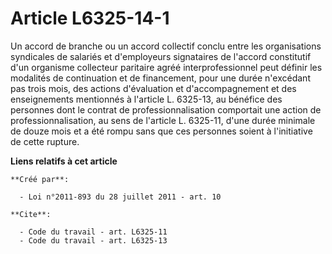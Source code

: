 # Article L6325-14-1

Un accord de branche ou un accord collectif conclu entre les organisations syndicales de salariés et d'employeurs signataires
de l'accord constitutif d'un organisme collecteur paritaire agréé interprofessionnel peut définir les modalités de
continuation et de financement, pour une durée n'excédant pas trois mois, des actions d'évaluation et d'accompagnement et des
enseignements mentionnés à l'article L. 6325-13, au bénéfice des personnes dont le contrat de professionnalisation comportait
une action de professionnalisation, au sens de l'article L. 6325-11, d'une durée minimale de douze mois et a été rompu sans
que ces personnes soient à l'initiative de cette rupture.

**Liens relatifs à cet article**

	**Créé par**:

	  - Loi n°2011-893 du 28 juillet 2011 - art. 10

	**Cite**:

	  - Code du travail - art. L6325-11
	  - Code du travail - art. L6325-13
